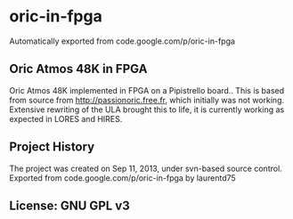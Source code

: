 # oric-in-fpga
Automatically exported from code.google.com/p/oric-in-fpga


## Oric Atmos 48K in FPGA

Oric Atmos 48K implemented in FPGA on a Pipistrello board.. 
This is based from source from http://passionoric.free.fr,  which initially was not working. 
Extensive rewriting of the ULA brought this to life, it is currently working as expected in LORES and HIRES.


## Project History
The project was created on Sep 11, 2013, under svn-based source control.
Exported from code.google.com/p/oric-in-fpga by laurentd75


## License: GNU GPL v3
